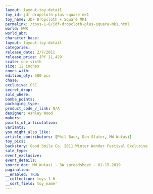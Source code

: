 ```yaml
---
layout: layout-toy-detail 
toy_id: jdf-dropcloth-plus-square-mk1
toy_name: JDF Dropcloth + Square MK1
permalink: /toys-1-6/jdf-dropcloth-plus-square-mk1.html
world: WWR
world_abr: 
character_base: 
layout: layout-toy-detail
categories: 
release_date: 2/7/2011
release_price: JPY 11,429
scale: one sixth
size: 12 inches
comes_with: 
edition_qty: 500 pcs
chase: 
exclusive: GSC
secret_drop: 
sold_where: 
bamba_points: 
packaging_type: 
product_code_/_link: N/A
designer: Ashley Wood
makers: 
points_of_articulation: 
variants: 
you_might_also_like: 
article_contributors: [Phil Back, Don Slater, MW Wutasi]
toy_pics: 
backstory: Good Smile Co. 2011 Winter Wonder Festival Exclusive
sale_type: 
event_exclusive: 
event_details: 
source_doc: MW Wutasi - 3A spreadsheet - 01-15-2019
pagination: 
__enabled: TRUE
__collection: toys-1-6
__sort_field: toy_name'
---
```

